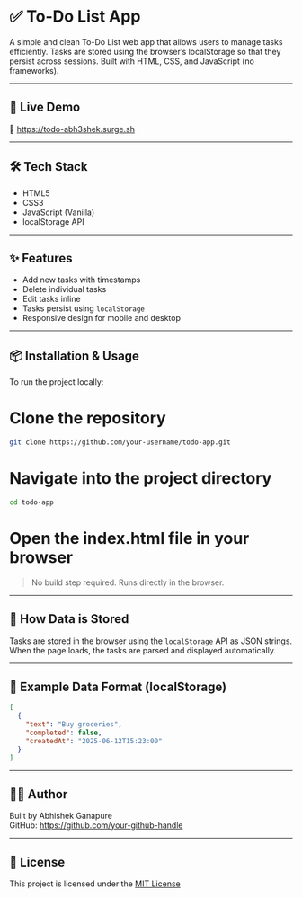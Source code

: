 # ✅ To-Do List App

A simple and clean To-Do List web app that allows users to manage tasks efficiently.
Tasks are stored using the browser’s localStorage so that they persist across sessions.
Built with HTML, CSS, and JavaScript (no frameworks).

---

## 🚀 Live Demo

🔗 https://todo-abh3shek.surge.sh

---

## 🛠 Tech Stack

- HTML5
- CSS3
- JavaScript (Vanilla)
- localStorage API

---

## ✨ Features

- Add new tasks with timestamps
- Delete individual tasks
- Edit tasks inline
- Tasks persist using `localStorage`
- Responsive design for mobile and desktop

---

## 📦 Installation & Usage

To run the project locally:

# Clone the repository

```bash
git clone https://github.com/your-username/todo-app.git
```

# Navigate into the project directory

```bash
cd todo-app
```

# Open the index.html file in your browser

> No build step required. Runs directly in the browser.

---

## 💾 How Data is Stored

Tasks are stored in the browser using the `localStorage` API as JSON strings. When the page loads, the tasks are parsed and displayed automatically.

---

## 🧪 Example Data Format (localStorage)

```json
[
  {
    "text": "Buy groceries",
    "completed": false,
    "createdAt": "2025-06-12T15:23:00"
  }
]
```

---

## 🧑‍💻 Author

Built by Abhishek Ganapure  
GitHub: https://github.com/your-github-handle

---

## 📄 License

This project is licensed under the [MIT License](./LICENSE)
